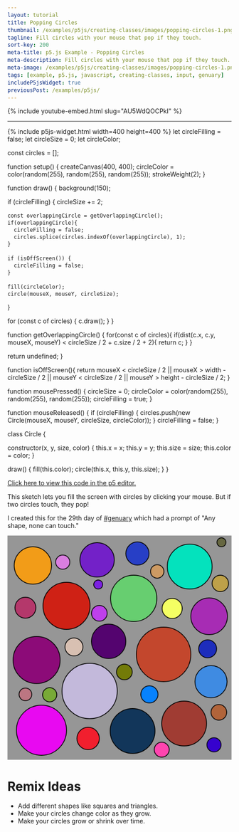 ```yaml
---
layout: tutorial
title: Popping Circles
thumbnail: /examples/p5js/creating-classes/images/popping-circles-1.png
tagline: Fill circles with your mouse that pop if they touch.
sort-key: 200
meta-title: p5.js Example - Popping Circles
meta-description: Fill circles with your mouse that pop if they touch.
meta-image: /examples/p5js/creating-classes/images/popping-circles-1.png
tags: [example, p5.js, javascript, creating-classes, input, genuary]
includeP5jsWidget: true
previousPost: /examples/p5js/
---
```


{% include youtube-embed.html slug="AU5WdQOCPkI" %}

---

{% include p5js-widget.html width=400 height=400 %}
let circleFilling = false;
let circleSize = 0;
let circleColor;

const circles = [];

function setup() {
  createCanvas(400, 400);
  circleColor = color(random(255), random(255), random(255));
  strokeWeight(2);
}

function draw() {
  background(150);

  if (circleFilling) {
    circleSize += 2;

    const overlappingCircle = getOverlappingCircle();
    if(overlappingCircle){
      circleFilling = false;
      circles.splice(circles.indexOf(overlappingCircle), 1); 
    }
    
    if (isOffScreen()) {
      circleFilling = false;
    }

    fill(circleColor);
    circle(mouseX, mouseY, circleSize);
  }


  for (const c of circles) {
    c.draw();
  }
}

function getOverlappingCircle() {
  for(const c of circles){
    if(dist(c.x, c.y, mouseX, mouseY) <
      circleSize / 2 + c.size / 2 + 2){
      return c;
    }
  }
  
  return undefined;
}

function isOffScreen(){
  return mouseX < circleSize / 2 ||
         mouseX > width - circleSize / 2 ||
         mouseY < circleSize / 2 ||
         mouseY > height - circleSize / 2;
}

function mousePressed() {
  circleSize = 0;
  circleColor = color(random(255), random(255), random(255));
  circleFilling = true;
}

function mouseReleased() {
  if (circleFilling) {
    circles.push(new Circle(mouseX, mouseY, circleSize, circleColor));
  }
  circleFilling = false;
}

class Circle {

  constructor(x, y, size, color) {
    this.x = x;
    this.y = y;
    this.size = size;
    this.color = color;
  }

  draw() {
    fill(this.color);
    circle(this.x, this.y, this.size);
  }
}
</script>

[Click here to view this code in the p5 editor.](https://editor.p5js.org/KevinWorkman/sketches/yAiMP42Gs)

This sketch lets you fill the screen with circles by clicking your mouse. But if two circles touch, they pop!

I created this for the 29th day of [#genuary](https://genuary2021.github.io/) which had a prompt of "Any shape, none can touch."

![circles](/examples/p5js/creating-classes/images/popping-circles-2.png)

# Remix Ideas

- Add different shapes like squares and triangles.
- Make your circles change color as they grow.
- Make your circles grow or shrink over time.